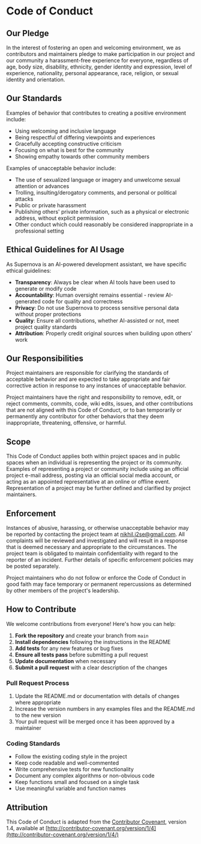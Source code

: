 # Code of Conduct

## Our Pledge

In the interest of fostering an open and welcoming environment, we as contributors and maintainers pledge to make participation in our project and our community a harassment-free experience for everyone, regardless of age, body size, disability, ethnicity, gender identity and expression, level of experience, nationality, personal appearance, race, religion, or sexual identity and orientation.

## Our Standards

Examples of behavior that contributes to creating a positive environment include:

* Using welcoming and inclusive language
* Being respectful of differing viewpoints and experiences
* Gracefully accepting constructive criticism
* Focusing on what is best for the community
* Showing empathy towards other community members

Examples of unacceptable behavior include:

* The use of sexualized language or imagery and unwelcome sexual attention or advances
* Trolling, insulting/derogatory comments, and personal or political attacks
* Public or private harassment
* Publishing others' private information, such as a physical or electronic address, without explicit permission
* Other conduct which could reasonably be considered inappropriate in a professional setting

## Ethical Guidelines for AI Usage

As Supernova is an AI-powered development assistant, we have specific ethical guidelines:

* **Transparency**: Always be clear when AI tools have been used to generate or modify code
* **Accountability**: Human oversight remains essential - review AI-generated code for quality and correctness
* **Privacy**: Do not use Supernova to process sensitive personal data without proper protections
* **Quality**: Ensure all contributions, whether AI-assisted or not, meet project quality standards
* **Attribution**: Properly credit original sources when building upon others' work

## Our Responsibilities

Project maintainers are responsible for clarifying the standards of acceptable behavior and are expected to take appropriate and fair corrective action in response to any instances of unacceptable behavior.

Project maintainers have the right and responsibility to remove, edit, or reject comments, commits, code, wiki edits, issues, and other contributions that are not aligned with this Code of Conduct, or to ban temporarily or permanently any contributor for other behaviors that they deem inappropriate, threatening, offensive, or harmful.

## Scope

This Code of Conduct applies both within project spaces and in public spaces when an individual is representing the project or its community. Examples of representing a project or community include using an official project e-mail address, posting via an official social media account, or acting as an appointed representative at an online or offline event. Representation of a project may be further defined and clarified by project maintainers.

## Enforcement

Instances of abusive, harassing, or otherwise unacceptable behavior may be reported by contacting the project team at nikhil.j2se@gmail.com. All complaints will be reviewed and investigated and will result in a response that is deemed necessary and appropriate to the circumstances. The project team is obligated to maintain confidentiality with regard to the reporter of an incident. Further details of specific enforcement policies may be posted separately.

Project maintainers who do not follow or enforce the Code of Conduct in good faith may face temporary or permanent repercussions as determined by other members of the project's leadership.

## How to Contribute

We welcome contributions from everyone! Here's how you can help:

1. **Fork the repository** and create your branch from `main`
2. **Install dependencies** following the instructions in the README
3. **Add tests** for any new features or bug fixes
4. **Ensure all tests pass** before submitting a pull request
5. **Update documentation** when necessary
6. **Submit a pull request** with a clear description of the changes

### Pull Request Process

1. Update the README.md or documentation with details of changes where appropriate
2. Increase the version numbers in any examples files and the README.md to the new version
3. Your pull request will be merged once it has been approved by a maintainer

### Coding Standards

* Follow the existing coding style in the project
* Keep code readable and well-commented
* Write comprehensive tests for new functionality
* Document any complex algorithms or non-obvious code
* Keep functions small and focused on a single task
* Use meaningful variable and function names

## Attribution

This Code of Conduct is adapted from the [Contributor Covenant](https://www.contributor-covenant.org), version 1.4, available at [http://contributor-covenant.org/version/1/4](http://contributor-covenant.org/version/1/4/) 